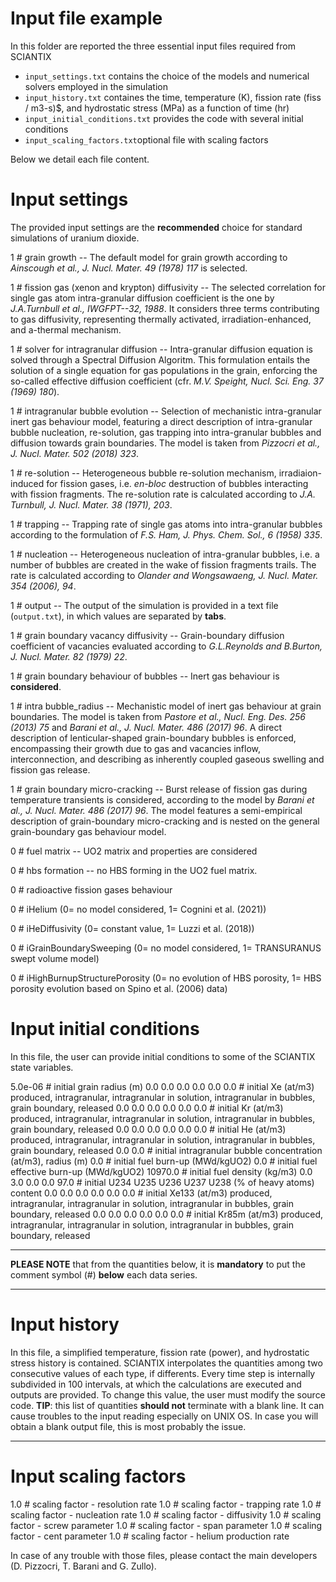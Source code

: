 # **Input file example**

In this folder are reported the three essential input files required from SCIANTIX

 - `input_settings.txt` contains the choice of the models and numerical solvers employed in the simulation
 - `input_history.txt` containes the time, temperature (K), fission rate (fiss / m3-s)$, and hydrostatic stress (MPa) as a function of time (hr)
 - `input_initial_conditions.txt` provides the code with several initial conditions
 - `input_scaling_factors.txt`optional file with scaling factors

Below we detail each file content.

# Input settings

The provided input settings are the **recommended** choice for standard simulations of uranium dioxide.

1 # grain growth -- The default model for grain growth according to *Ainscough et al., J. Nucl. Mater. 49 (1978) 117* is selected.

1 # fission gas (xenon and krypton) diffusivity -- The selected correlation for single gas atom intra-granular diffusion coefficient is the one by *J.A.Turnbull et al., IWGFPT--32, 1988*. It considers three terms contributing to gas diffusivity, representing thermally activated, irradiation-enhanced, and a-thermal mechanism.

1 #  solver for intragranular diffusion -- Intra-granular diffusion equation is solved through a Spectral Diffusion Algoritm. This formulation entails the solution of a single equation for gas populations in the grain, enforcing the so-called effective diffusion coefficient (cfr. *M.V. Speight, Nucl. Sci. Eng. 37 (1969) 180*).

1 #  intragranular bubble evolution -- Selection of mechanistic intra-granular inert gas behaviour model, featuring a direct description of intra-granular bubble nucleation, re-solution, gas trapping into intra-granular bubbles and diffusion towards grain boundaries. The model is taken from *Pizzocri et al., J. Nucl. Mater. 502 (2018) 323*.

1 #  re-solution -- Heterogeneous bubble re-solution mechanism, irradiaion-induced for fission gases, i.e. *en-bloc* destruction of bubbles  interacting with fission fragments. The re-solution rate is calculated according to *J.A. Turnbull, J. Nucl. Mater. 38 (1971), 203*.

1 #  trapping -- Trapping rate of single gas atoms into intra-granular bubbles according to the formulation of *F.S. Ham, J. Phys. Chem. Sol., 6 (1958) 335*.

1 #  nucleation -- Heterogeneous nucleation of intra-granular bubbles, i.e. a number of bubbles are created in the wake of fission fragments trails. The rate is calculated according to *Olander and Wongsawaeng, J. Nucl. Mater. 354 (2006), 94*.

1 #  output -- The output of the simulation is provided in a text file (`output.txt`), in which values are separated by **tabs**.

1 #  grain boundary vacancy diffusivity -- Grain-boundary diffusion coefficient of vacancies evaluated according to *G.L.Reynolds and B.Burton, J. Nucl. Mater. 82 (1979) 22*.

1 #  grain boundary behaviour of bubbles -- Inert gas behaviour is **considered**.


1 #  intra bubble_radius -- Mechanistic model of inert gas behaviour at grain boundaries. The model is taken from *Pastore et al., Nucl. Eng. Des. 256 (2013) 75* and *Barani et al., J. Nucl. Mater. 486 (2017) 96*. A direct description of lenticular-shaped grain-boundary bubbles is enforced, encompassing their growth due to gas and vacancies inflow, interconnection, and describing as inherently coupled gaseous swelling and fission gas release.

1 #  grain boundary micro-cracking -- Burst release of fission gas during temperature transients is considered, according to the model by *Barani et al., J. Nucl. Mater. 486 (2017) 96*. The model features a semi-empirical description of grain-boundary micro-cracking  and is nested on the general grain-boundary gas behaviour model.

0	#	fuel matrix -- UO2 matrix and properties are considered

0 # hbs formation -- no HBS forming in the UO2 fuel matrix.

0 # radioactive fission gases behaviour 

0	#	iHelium (0= no model considered, 1= Cognini et al. (2021))

0	#	iHeDiffusivity (0= constant value, 1= Luzzi et al. (2018))

0	#	iGrainBoundarySweeping (0= no model considered, 1= TRANSURANUS swept volume model)

0	#	iHighBurnupStructurePorosity (0= no evolution of HBS porosity, 1= HBS porosity evolution based on Spino et al. (2006) data)

# Input initial conditions

In this file, the user can provide initial conditions to some of the SCIANTIX state variables.

5.0e-06
\#	initial grain radius (m)
0.0	0.0	0.0	0.0	0.0	0.0
\#	initial Xe (at/m3) produced, intragranular, intragranular in solution, intragranular in bubbles, grain boundary, released
0.0	0.0	0.0	0.0	0.0	0.0
\#	initial Kr (at/m3) produced, intragranular, intragranular in solution, intragranular in bubbles, grain boundary, released
0.0	0.0	0.0	0.0	0.0	0.0
\#	initial He (at/m3) produced, intragranular, intragranular in solution, intragranular in bubbles, grain boundary, released
0.0 0.0
\# initial intragranular bubble concentration (at/m3), radius (m)
0.0
\#	initial fuel burn-up (MWd/kgUO2)
0.0
\#	initial fuel effective burn-up (MWd/kgUO2)
10970.0
\#	initial fuel density (kg/m3)
0.0	3.0	0.0	0.0	97.0
\#	initial U234 U235 U236 U237 U238 (% of heavy atoms) content
0.0	0.0	0.0	0.0	0.0	0.0
\#	initial Xe133 (at/m3) produced, intragranular, intragranular in solution, intragranular in bubbles, grain boundary, released
0.0	0.0	0.0	0.0	0.0	0.0
\#	initial Kr85m (at/m3) produced, intragranular, intragranular in solution, intragranular in bubbles, grain boundary, released

***
**PLEASE NOTE** that from the quantities below, it is **mandatory** to put the comment symbol (#) **below** each data series.
***

# Input history
In this file, a simplified temperature, fission rate (power), and hydrostatic stress history is contained. SCIANTIX interpolates the quantities among two consecutive values of each type, if differents. Every time step is internally subdivided in 100 intervals, at which the calculations are executed and outputs are provided. To change this value, the user must modify the source code.
**TIP**: this list of quantities **should not** terminate with a blank line. It can cause troubles to the input reading especially on UNIX OS. In case you will obtain a blank output file, this is most probably the issue.
***

# Input scaling factors

1.0
\# scaling factor - resolution rate
1.0
\# scaling factor - trapping rate
1.0
\# scaling factor - nucleation rate
1.0
\# scaling factor - diffusivity
1.0
\# scaling factor - screw parameter
1.0
\# scaling factor - span parameter
1.0
\# scaling factor - cent parameter
1.0
\# scaling factor - helium production rate

In case of any trouble with those files, please contact the main developers (D. Pizzocri, T. Barani and G. Zullo).
